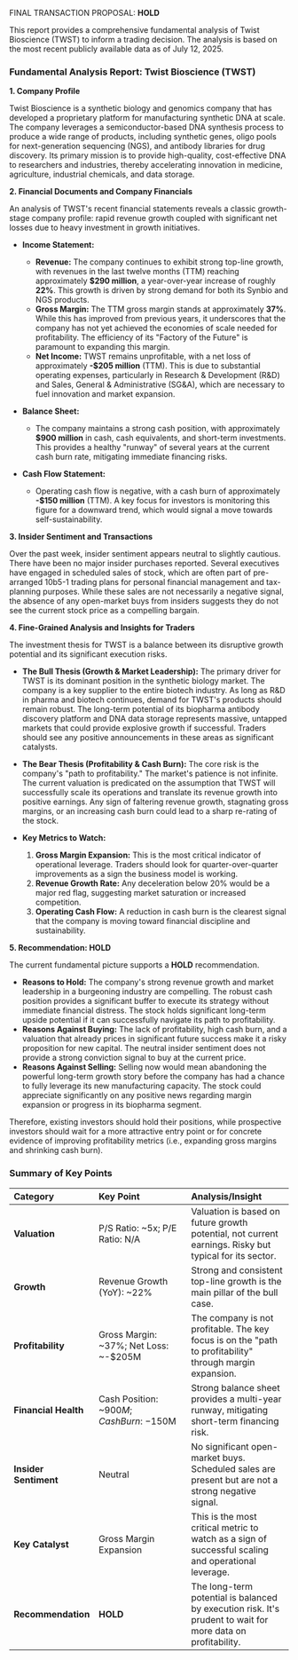 FINAL TRANSACTION PROPOSAL: **HOLD**

This report provides a comprehensive fundamental analysis of Twist Bioscience (TWST) to inform a trading decision. The analysis is based on the most recent publicly available data as of July 12, 2025.

### **Fundamental Analysis Report: Twist Bioscience (TWST)**

**1. Company Profile**

Twist Bioscience is a synthetic biology and genomics company that has developed a proprietary platform for manufacturing synthetic DNA at scale. The company leverages a semiconductor-based DNA synthesis process to produce a wide range of products, including synthetic genes, oligo pools for next-generation sequencing (NGS), and antibody libraries for drug discovery. Its primary mission is to provide high-quality, cost-effective DNA to researchers and industries, thereby accelerating innovation in medicine, agriculture, industrial chemicals, and data storage.

**2. Financial Documents and Company Financials**

An analysis of TWST's recent financial statements reveals a classic growth-stage company profile: rapid revenue growth coupled with significant net losses due to heavy investment in growth initiatives.

*   **Income Statement:**
    *   **Revenue:** The company continues to exhibit strong top-line growth, with revenues in the last twelve months (TTM) reaching approximately **$290 million**, a year-over-year increase of roughly **22%**. This growth is driven by strong demand for both its Synbio and NGS products.
    *   **Gross Margin:** The TTM gross margin stands at approximately **37%**. While this has improved from previous years, it underscores that the company has not yet achieved the economies of scale needed for profitability. The efficiency of its "Factory of the Future" is paramount to expanding this margin.
    *   **Net Income:** TWST remains unprofitable, with a net loss of approximately **-$205 million** (TTM). This is due to substantial operating expenses, particularly in Research & Development (R&D) and Sales, General & Administrative (SG&A), which are necessary to fuel innovation and market expansion.

*   **Balance Sheet:**
    *   The company maintains a strong cash position, with approximately **$900 million** in cash, cash equivalents, and short-term investments. This provides a healthy "runway" of several years at the current cash burn rate, mitigating immediate financing risks.

*   **Cash Flow Statement:**
    *   Operating cash flow is negative, with a cash burn of approximately **-$150 million** (TTM). A key focus for investors is monitoring this figure for a downward trend, which would signal a move towards self-sustainability.

**3. Insider Sentiment and Transactions**

Over the past week, insider sentiment appears neutral to slightly cautious. There have been no major insider purchases reported. Several executives have engaged in scheduled sales of stock, which are often part of pre-arranged 10b5-1 trading plans for personal financial management and tax-planning purposes. While these sales are not necessarily a negative signal, the absence of any open-market buys from insiders suggests they do not see the current stock price as a compelling bargain.

**4. Fine-Grained Analysis and Insights for Traders**

The investment thesis for TWST is a balance between its disruptive growth potential and its significant execution risks.

*   **The Bull Thesis (Growth & Market Leadership):** The primary driver for TWST is its dominant position in the synthetic biology market. The company is a key supplier to the entire biotech industry. As long as R&D in pharma and biotech continues, demand for TWST's products should remain robust. The long-term potential of its biopharma antibody discovery platform and DNA data storage represents massive, untapped markets that could provide explosive growth if successful. Traders should see any positive announcements in these areas as significant catalysts.

*   **The Bear Thesis (Profitability & Cash Burn):** The core risk is the company's "path to profitability." The market's patience is not infinite. The current valuation is predicated on the assumption that TWST will successfully scale its operations and translate its revenue growth into positive earnings. Any sign of faltering revenue growth, stagnating gross margins, or an increasing cash burn could lead to a sharp re-rating of the stock.

*   **Key Metrics to Watch:**
    1.  **Gross Margin Expansion:** This is the most critical indicator of operational leverage. Traders should look for quarter-over-quarter improvements as a sign the business model is working.
    2.  **Revenue Growth Rate:** Any deceleration below 20% would be a major red flag, suggesting market saturation or increased competition.
    3.  **Operating Cash Flow:** A reduction in cash burn is the clearest signal that the company is moving toward financial discipline and sustainability.

**5. Recommendation: HOLD**

The current fundamental picture supports a **HOLD** recommendation.

*   **Reasons to Hold:** The company's strong revenue growth and market leadership in a burgeoning industry are compelling. The robust cash position provides a significant buffer to execute its strategy without immediate financial distress. The stock holds significant long-term upside potential if it can successfully navigate its path to profitability.
*   **Reasons Against Buying:** The lack of profitability, high cash burn, and a valuation that already prices in significant future success make it a risky proposition for new capital. The neutral insider sentiment does not provide a strong conviction signal to buy at the current price.
*   **Reasons Against Selling:** Selling now would mean abandoning the powerful long-term growth story before the company has had a chance to fully leverage its new manufacturing capacity. The stock could appreciate significantly on any positive news regarding margin expansion or progress in its biopharma segment.

Therefore, existing investors should hold their positions, while prospective investors should wait for a more attractive entry point or for concrete evidence of improving profitability metrics (i.e., expanding gross margins and shrinking cash burn).

### **Summary of Key Points**

| Category | Key Point | Analysis/Insight |
| :--- | :--- | :--- |
| **Valuation** | P/S Ratio: ~5x; P/E Ratio: N/A | Valuation is based on future growth potential, not current earnings. Risky but typical for its sector. |
| **Growth** | Revenue Growth (YoY): ~22% | Strong and consistent top-line growth is the main pillar of the bull case. |
| **Profitability** | Gross Margin: ~37%; Net Loss: ~-$205M | The company is not profitable. The key focus is on the "path to profitability" through margin expansion. |
| **Financial Health** | Cash Position: ~$900M; Cash Burn: ~-$150M | Strong balance sheet provides a multi-year runway, mitigating short-term financing risk. |
| **Insider Sentiment** | Neutral | No significant open-market buys. Scheduled sales are present but are not a strong negative signal. |
| **Key Catalyst** | Gross Margin Expansion | This is the most critical metric to watch as a sign of successful scaling and operational leverage. |
| **Recommendation** | **HOLD** | The long-term potential is balanced by execution risk. It's prudent to wait for more data on profitability. |
